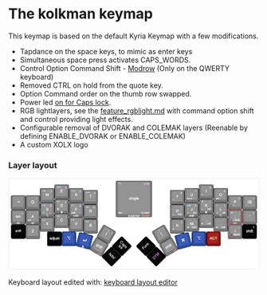  # The kolkman keymap
 
 This keymap is based on the default Kyria Keymap with a few modifications.
 
*   Tapdance on the space keys, to mimic as enter keys
*   Simultaneous space press activates CAPS_WORDS.
*   Control Option Command Shift - [Modrow](https://precondition.github.io/home-row-mods) (Only on the QWERTY keyboard)
*   Removed  CTRL on hold from the quote key.
*   Option Command order on the thumb row swapped.
*   Power led [on for Caps lock](https://docs.splitkb.com/hc/en-us/articles/5799711553820-Power-LED).
*   RGB lightlayers, see the [feature_rgblight.md](https://github.com/qmk/qmk_firmware/blob/master/docs/feature_rgblight.md) with command option shift and control providing light effects.
*   Configurable removal of DVORAK and COLEMAK layers (Reenable by defining ENABLE_DVORAK or ENABLE_COLEMAK)
*   A custom XOLX logo 

### Layer layout     
![Alt text](./kyria.png)

Keyboard layout edited with: [keyboard layout editor](http://www.keyboard-layout-editor.com/#/gists/f7e4c83d47951cabcbdc227a47d7e257)
